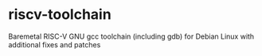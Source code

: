 # riscv-toolchain
Baremetal RISC-V GNU gcc toolchain (including gdb) for Debian Linux with additional fixes and patches
